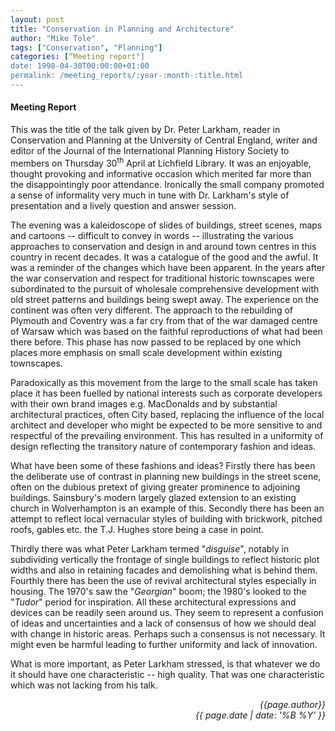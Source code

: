 ```yaml
---
layout: post
title: "Conservation in Planning and Architecture"
author: "Mike Tole"
tags: ["Conservation", "Planning"]
categories: [“Meeting report"]
date: 1998-04-30T00:00:00+01:00
permalink: /meeting_reports/:year-:month-:title.html
---
```

#### Meeting Report ####

This was the title of the talk given by Dr. Peter Larkham, reader in Conservation and Planning at the University of Central England, writer and editor of the Journal of the International Planning History Society to members on Thursday 30<sup>th</sup> April at Lichfield Library. It was an enjoyable, thought provoking and informative occasion which merited far more than the disappointingly poor attendance. Ironically the small company promoted a sense of informality very much in tune with Dr. Larkham's style of presentation and a lively question and answer session. 

The evening was a kaleidoscope of slides of buildings, street scenes, maps and cartoons -- difficult to convey in words -- illustrating the various approaches to conservation and design in and around town centres in this country in recent decades. It was a catalogue of the good and the awful. It was a reminder of the changes which have been apparent. In the years after the war conservation and respect for traditional historic townscapes were subordinated to the pursuit of wholesale comprehensive development with old street patterns and buildings being swept away. The experience on the continent was often very different. The approach to the rebuilding of Plymouth and Coventry was a far cry from that of the war damaged centre of Warsaw which was based on the faithful reproductions of what had been there before. This phase has now passed to be replaced by one which places more emphasis on small scale development within existing townscapes. 

Paradoxically as this movement from the large to the small scale has taken place it has been fuelled by national interests such as corporate developers with their own brand images e.g. MacDonalds and by substantial architectural practices, often City based, replacing the influence of the local architect and developer who might be expected to be more sensitive to and respectful of the prevailing environment. This has resulted in a uniformity of design reflecting the transitory nature of contemporary fashion and ideas. 

What have been some of these fashions and ideas? Firstly there has been the deliberate use of contrast in planning new buildings in the street scene, often on the dubious pretext of giving greater prominence to adjoining buildings. Sainsbury's modern largely glazed extension to an existing church in Wolverhampton is an example of this. Secondly there has been an attempt to reflect local vernacular styles of building with brickwork, pitched roofs, gables etc. the T.J. Hughes store being a case in point. 

Thirdly there was what Peter Larkham termed "*disguise*", notably in subdividing vertically the frontage of single buildings to reflect historic plot widths and also in retaining facades and demolishing what is behind them. Fourthly there has been the use of revival architectural styles especially in housing. The 1970's saw the "*Georgian*" boom; the 1980's looked to the "*Tudor*" period for inspiration. All these architectural expressions and devices can be readily seen around us. They seem to represent a confusion of ideas and uncertainties and a lack of consensus of how we should deal with change in historic areas. Perhaps such a consensus is not necessary. It might even be harmful leading to further uniformity and lack of innovation. 

What is more important, as Peter Larkham stressed, is that whatever we do it should have one characteristic -- high quality. That was one characteristic which was not lacking from his talk. 

<p align="right"><i> {{page.author}} <br> {{ page.date | date: '%B %Y' }} </i></p>
